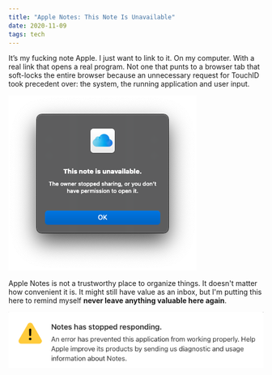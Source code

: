 ```yaml
---
title: "Apple Notes: This Note Is Unavailable"
date: 2020-11-09
tags: tech
---
```


It’s my fucking note Apple. I just want to link to it. On my computer. With a real link that opens a real program. Not one that punts to a browser tab that soft-locks the entire browser because an unnecessary request for TouchID took precedent over: the system, the running application and user input.

<!--more-->

![This note is unavailable](unavailable.png)

Apple Notes is not a trustworthy place to organize things. It doesn't matter how convenient it is. It might still have value as an inbox, but I'm putting this here to remind myself **never leave anything valuable here again**.

![Notes has stopped responding](stopped.png)
